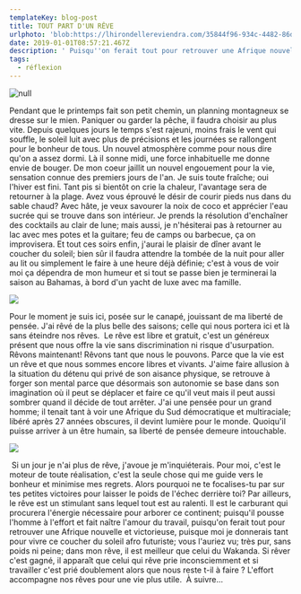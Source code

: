 ```yaml
---
templateKey: blog-post
title: TOUT PART D'UN RÊVE
urlphoto: 'blob:https://lhirondellereviendra.com/35844f96-934c-4482-86d0-57c2c08c59c8'
date: 2019-01-01T08:57:21.467Z
description: ' Puisqu''on ferait tout pour retrouver une Afrique nouvelle et victorieuse, puisque je donnerais tant pour vivre ce soleil afro futuriste; Vous l’auriez vu, très pur, sans poids ni peine; dans mon rêve, il est meilleur que celui du Wakanda.'
tags:
  - réflexion
---
```

![null](/img/50404241_220700202203563_7183997032137228288_n.jpg)

Pendant que le printemps fait son petit chemin, un planning montagneux se dresse sur le mien. Paniquer ou garder la pêche, il faudra choisir au plus vite. Depuis quelques jours le temps s'est rajeuni, moins frais le vent qui souffle, le soleil luit avec plus de précisions et les journées se rallongent pour le bonheur de tous. Un nouvel atmosphère comme pour nous dire qu'on a assez dormi. Là il sonne midi, une force inhabituelle me donne envie de bouger. De mon coeur jaillit un nouvel engouement pour la vie, sensation connue des premiers jours de l'an. Je suis toute fraîche; oui l'hiver est fini. Tant pis si bientôt on crie la chaleur, l'avantage sera de retourner à la plage. Avez vous éprouvé le désir de courir pieds nus dans du sable chaud? Avec hâte, je veux savourer la noix de coco et apprécier l'eau sucrée qui se trouve dans son intérieur. Je prends la résolution d'enchaîner des cocktails au clair de lune; mais aussi, je n'hésiterai pas à retourner au lac avec mes potes et la guitare; feu de camps ou barbecue, ça on improvisera. Et tout ces soirs enfin, j'aurai le plaisir de dîner avant le coucher du soleil; bien sûr il faudra attendre la tombée de la nuit pour aller au lit ou simplement le faire à une heure déjà définie; c'est à vous de voir moi ça dépendra de mon humeur et si tout se passe bien je terminerai la saison au Bahamas, à bord d'un yacht de luxe avec ma famille. 

![](/img/50072399_496516507538937_3069860044121047040_n.jpg)

Pour le moment je suis ici, posée sur le canapé, jouissant de ma liberté de pensée. J'ai rêvé de la plus belle des saisons; celle qui nous portera ici et là sans éteindre nos rêves.  Le rêve est libre et gratuit, c'est un généreux présent que nous offre la vie sans discrimination ni risque d'usurpation. Rêvons maintenant! Rêvons tant que nous le pouvons. Parce que la vie est un rêve et que nous sommes encore libres et vivants. J'aime faire allusion à la situation du détenu qui privé de son aisance physique, se retrouve à forger son mental parce que désormais son autonomie se base dans son imagination où il peut se déplacer et faire ce qu'il veut mais il peut aussi sombrer quand il décide de tout arrêter. J'ai une pensée pour un grand homme; il tenait tant à voir une Afrique du Sud démocratique et multiraciale; libéré après 27 années obscures, il devint lumière pour le monde. Quoiqu'il puisse arriver à un être humain, sa liberté de pensée demeure intouchable. 

![](/img/50248134_2257862741204398_7263835453353099264_n.jpg)

 Si un jour je n'ai plus de rêve, j'avoue je m'inquiéterais. Pour moi, c'est le moteur de toute réalisation, c'est la seule chose qui me guide vers le bonheur et minimise mes regrets. Alors pourquoi ne te focalises-tu par sur tes petites victoires pour laisser le poids de l'échec derrière toi? Par ailleurs, le rêve est un stimulant sans lequel tout est au ralenti. Il est le carburant qui procurera l'énergie nécessaire pour arborer ce continent; puisqu'il pousse l'homme à l'effort et fait naître l'amour du travail, puisqu'on ferait tout pour retrouver une Afrique nouvelle et victorieuse, puisque moi je donnerais tant pour vivre ce coucher du soleil afro futuriste; vous l'auriez vu; très pur, sans poids ni peine; dans mon rêve, il est meilleur que celui du Wakanda. Si rêver c'est gagné, il apparaît que celui qui rêve prie inconsciemment et si travailler c'est prié doublement alors que nous reste t-il à faire ? L'effort accompagne nos rêves pour une vie plus utile.  À suivre...
